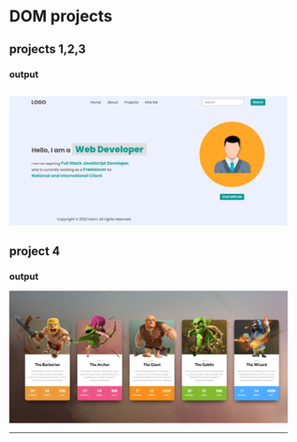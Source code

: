 # DOM projects
## projects 1,2,3
 
### output


![output](<DOM-project/project - 01, 02,03/firstAssignmentImage/task1Output.png>)
---

## project 4

### output

![output](<DOM-project/project-04/Output/DOM P1 SS.png>)

---